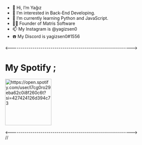 - 👋 Hi, I’m Yağız
- 👀 I’m interested in Back-End Developing.
- 🌱 I’m currently learning Python and JavaScript.
- 👨‍💻 Founder of Matris Software
- 📫 My Instagram is @yagizsen0
- ☎️ My Discord is yagizsen0#1556

<------------------------------------------------------------->

<h1>My Spotify ;<br></h1>
<img align="center" alt="https://open.spotify.com/user/l7cg0ro29eba62c0i8f260c6t?si=427424126d394c73" width="150px" src="https://storage.googleapis.com/pr-newsroom-wp/1/2018/11/Spotify_Logo_RGB_White.png" />


<-------------------------------------------------------------><br>
//
